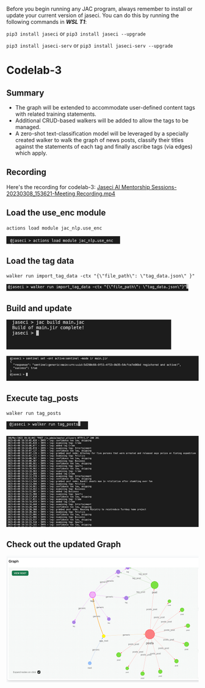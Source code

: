 Before you begin running any JAC program, always remember to install or update your current version of jaseci. You can do this by running the following commands in __*WSL T1*__:

`pip3 install jaseci` or `pip3 install jaseci --upgrade`

`pip3 install jaseci-serv` or `pip3 install jaseci-serv --upgrade`

# Codelab-3

## Summary

* The graph will be extended to accommodate user-defined content tags with related training statements. 
* Additional CRUD-based walkers will be added to allow the tags to be managed. 
* A zero-shot text-classification model will be leveraged by a specially created walker to walk the graph of news posts, classify their titles against the statements of each tag and finally ascribe tags (via edges) which apply. 


## Recording

Here's the recording for codelab-3: [Jaseci AI Mentorship Sessions-20230308_153621-Meeting Recording.mp4](https://v75corp-my.sharepoint.com/personal/eldon_marks_v75inc_com/_layouts/15/stream.aspx?id=%2Fpersonal%2Feldon%5Fmarks%5Fv75inc%5Fcom%2FDocuments%2FRecordings%2FJaseci%20AI%20Mentorship%20Sessions%2D20230308%5F153621%2DMeeting%20Recording%2Emp4&ga=1)


## Load the use_enc module

`actions load module jac_nlp.use_enc`

![alt text](https://github.com/Jaseci-Labs/inr-codelabs/blob/codelab-3/images/c3_load_use_enc.png?raw=true)


## Load the tag data

`walker run import_tag_data -ctx "{\"file_path\": \"tag_data.json\" }"`

![alt text](https://github.com/Jaseci-Labs/inr-codelabs/blob/codelab-3/images/c3_load_tag_data.png?raw=true)


## Build and update

![alt text](https://github.com/Jaseci-Labs/inr-codelabs/blob/codelab-3/images/c3_build.png?raw=true)

![alt text](https://github.com/Jaseci-Labs/inr-codelabs/blob/codelab-3/images/c3_update_sentinel.png?raw=true)


## Execute tag_posts

`walker run tag_posts`

![alt text](https://github.com/Jaseci-Labs/inr-codelabs/blob/codelab-3/images/c3_execute_tag_posts.png?raw=true)

![alt text](https://github.com/Jaseci-Labs/inr-codelabs/blob/codelab-3/images/c3_tag_posts_results.png?raw=true)


## Check out the updated Graph

![alt text](https://github.com/Jaseci-Labs/inr-codelabs/blob/codelab-3/images/c3_updated_graph.png?raw=true)